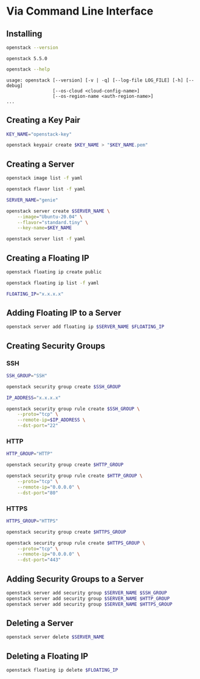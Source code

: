 # Via Command Line Interface
## Installing
```bash
openstack --version
```

```
openstack 5.5.0
```

```bash
openstack --help
```

```
usage: openstack [--version] [-v | -q] [--log-file LOG_FILE] [-h] [--debug]
                 [--os-cloud <cloud-config-name>]
                 [--os-region-name <auth-region-name>]
...
```


## Creating a Key Pair
```bash
KEY_NAME="openstack-key"
```

```bash
openstack keypair create $KEY_NAME > "$KEY_NAME.pem"
```


## Creating a Server
```bash
openstack image list -f yaml
```

```bash
openstack flavor list -f yaml
```

```bash
SERVER_NAME="genie"
```

```bash
openstack server create $SERVER_NAME \
    --image="Ubuntu-20.04" \
    --flavor="standard.tiny" \
    --key-name=$KEY_NAME
```

```bash
openstack server list -f yaml
```


## Creating a Floating IP
```bash
openstack floating ip create public
```

```bash
openstack floating ip list -f yaml
```

```bash
FLOATING_IP="x.x.x.x"
```


## Adding Floating IP to a Server
```bash
openstack server add floating ip $SERVER_NAME $FLOATING_IP
```


## Creating Security Groups
### SSH
```bash
SSH_GROUP="SSH"
```

```bash
openstack security group create $SSH_GROUP
```

```bash
IP_ADDRESS="x.x.x.x"
```

```bash
openstack security group rule create $SSH_GROUP \
    --proto="tcp" \
    --remote-ip=$IP_ADDRESS \
    --dst-port="22"
```

### HTTP
```bash
HTTP_GROUP="HTTP"
```

```bash
openstack security group create $HTTP_GROUP
```

```bash
openstack security group rule create $HTTP_GROUP \
    --proto="tcp" \
    --remote-ip="0.0.0.0" \
    --dst-port="80"
```

### HTTPS
```bash
HTTPS_GROUP="HTTPS"
```

```bash
openstack security group create $HTTPS_GROUP
```

```bash
openstack security group rule create $HTTPS_GROUP \
    --proto="tcp" \
    --remote-ip="0.0.0.0" \
    --dst-port="443"
```


## Adding Security Groups to a Server
```bash
openstack server add security group $SERVER_NAME $SSH_GROUP
openstack server add security group $SERVER_NAME $HTTP_GROUP
openstack server add security group $SERVER_NAME $HTTPS_GROUP
```


## Deleting a Server
```bash
openstack server delete $SERVER_NAME
```


## Deleting a Floating IP
```bash
openstack floating ip delete $FLOATING_IP
```
